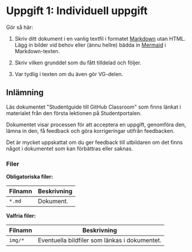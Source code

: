 # Uppgift 1: Individuell uppgift

Gör så här:

1. Skriv ditt dokument i en vanlig textfil i formatet [Markdown][1] utan HTML. Lägg in bilder vid behov eller (ännu hellre) bädda in [Mermaid][2] i Markdown-texten.

2. Skriv vilken grunddel som du fått tilldelad och följer.

3. Var tydlig i texten om du även gör VG-delen.

## Inlämning

Läs dokumentet "Studentguide till GitHub Classroom" som finns länkat i materialet från den första lektionen på Studentportalen.

Dokumentet visar processen för att acceptera en uppgift, genomföra den, lämna in den, få feedback och göra korrigeringar utifrån feedbacken.

Det är mycket uppskattat om du ger feedback till utbildaren om det finns något i dokumentet som kan förbättras eller saknas.

### Filer

**Obligatoriska filer:**

| Filnamn | Beskrivning |
| ------- | ----------- |
| `*.md`  | Dokument.   |

**Valfria filer:**

| Filnamn | Beskrivning                                   |
| ------- | --------------------------------------------- |
| `img/*` | Eventuella bildfiler som länkas i dokumentet. |


[1]: https://docs.github.com/en/get-started/writing-on-github/getting-started-with-writing-and-formatting-on-github
[2]: https://mermaid.js.org
